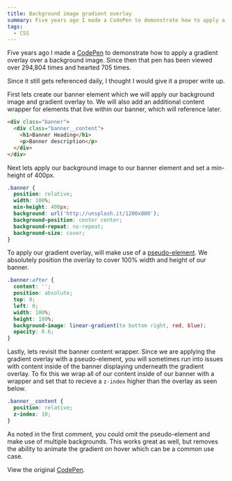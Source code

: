 ```yaml
---
title: Background image gradient overlay
summary: Five years ago I made a CodePen to demonstrate how to apply a gradient overlay over a background image. Since then, that pen has been viewed over 294,804 times and hearted 705 times.
tags:
  - CSS
---
```

Five years ago I made a [CodePen](https://codepen.io/alexcarpenter/pen/LveDx/) to demonstrate how to apply a gradient overlay over a background image. Since then that pen has been viewed over 294,804 times and hearted 705 times.

Since it still gets referenced daily, I thought I would give it a proper write up.

First lets create our banner element which we will apply our background image and gradient overlay to. We will also add an additional content wrapper for elements that live within our banner, which will reference later.

```html
<div class="banner">
  <div class="banner__content">
    <h1>Banner Heading</h1>
    <p>Banner description</p>
  </div>
</div>
```

Next lets apply our background image to our banner element and set a min-height of 400px.

```css
.banner {
  position: relative;
  width: 100%;
  min-height: 400px;
  background: url('http://unsplash.it/1200x800');
  background-position: center center;
  background-repeat: no-repeat;
  background-size: cover;
}
```

To apply our gradient overlay, will make use of a [pseudo-element](https://developer.mozilla.org/en-US/docs/Web/CSS/Pseudo-elements). We absolutely position the overlay to cover 100% width and height of our banner.

```css
.banner:after {
  content: '';
  position: absolute;
  top: 0;
  left: 0;
  width: 100%;
  height: 100%;
  background-image: linear-gradient(to bottom right, red, blue);
  opacity: 0.6;
}
```

Lastly, lets revisit the banner content wrapper. Since we are applying the gradient overlay with a pseudo-element, you will sometimes run into issues with content inside of the banner displaying underneath the gradient overlay. To fix this we wrap all of our content inside of our banner with a wrapper and set that to recieve a `z-index` higher than the overlay as seen below.

```css
.banner__content {
  position: relative;
  z-index: 10;
}
```

As noted in the first comment, you could omit the pseudo-element and make use of multiple backgrounds. This works great as well, but removes the ability to animate the gradient on hover which can be a common use case.

View the original [CodePen](https://codepen.io/alexcarpenter/pen/LveDx/).
